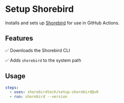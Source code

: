 # Setup Shorebird

Installs and sets up [Shorebird](https://github.com/shorebirdtech/shorebird) for use in GitHub Actions.

## Features

✅ Downloads the Shorebird CLI

✅ Adds `shorebird` to the system path

## Usage

```yaml
steps:
  - uses: shorebirdtech/setup-shorebird@v0
  - run: shorebird --version
```
